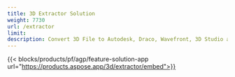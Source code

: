 ```yaml
---
title: 3D Extractor Solution 
weight: 7730
url: /extractor
limit: 
description: Convert 3D File to Autodesk, Draco, Wavefront, 3D Studio and many other formats
---
```

{{< blocks/products/pf/agp/feature-solution-app url="https://products.aspose.app/3d/extractor/embed">}} 
